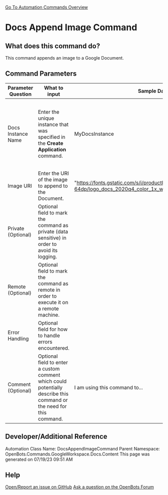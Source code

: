 <!--TITLE: Docs Append Image Command -->
<!-- SUBTITLE: a command in the Google Workspace Commands\Docs\Content group. -->
[Go To Automation Commands Overview](/automation-commands)


# Docs Append Image Command


## What does this command do?
This command appends an image to a Google Document.


## Command Parameters
| Parameter Question   	| What to input  	|  Sample Data 	| Remarks  	|
| ---                    | ---               | ---           | ---       |
|Docs Instance Name|Enter the unique instance that was specified in the **Create Application** command.|MyDocsInstance|Failure to enter the correct instance or failure to first call the **Create Application** command will cause an error.|
|Image URI|Enter the URI of the image to append to the Document.|"https://fonts.gstatic.com/s/i/productlogos/docs_2020q4/v6/web-64dp/logo_docs_2020q4_color_1x_web_64dp.png" \|\| vImageURI||
|Private (Optional)|Optional field to mark the command as private (data sensitive) in order to avoid its logging.|||
|Remote (Optional)|Optional field to mark the command as remote in order to execute it on a remote machine.|||
|Error Handling|Optional field for how to handle errors encountered.|||
|Comment (Optional)|Optional field to enter a custom comment which could potentially describe this command or the need for this command.|I am using this command to...||


## Developer/Additional Reference
Automation Class Name: DocsAppendImageCommand
Parent Namespace: OpenBots.Commands.GoogleWorkspace.Docs.Content
This page was generated on 07/19/23 09:51 AM


## Help
[Open/Report an issue on GitHub](https://github.com/OpenBotsAI/OpenBots.Studio/issues/new)
[Ask a question on the OpenBots Forum](https://openbots.ai/forums/)
